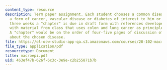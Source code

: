 ```yaml
---
content_type: resource
description: Term paper assignment. Each student chooses a common disease such as
  a form of cancer, vascular disease or diabetes of interest to him or her. Every
  three weeks a "chapter" is due in draft form with references developed in parallel
  with material from class that uses colon and lung cancer as principle examples.
  A "chapter" would be on the order of four-five pages of discussion of the key facts
  about the chosen disease.
file: https://ol-ocw-studio-app-qa.s3.amazonaws.com/courses/20-102-macroepidemiology-be-102-spring-2005/463ef47b626f6c3c3e9ec2b255871b7b_macroepi.pdf
file_type: application/pdf
resourcetype: Document
title: macroepi.pdf
uid: 463ef47b-626f-6c3c-3e9e-c2b255871b7b
---
```

